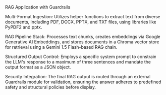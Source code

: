 RAG Application with Guardrails

Multi-Format Ingestion: Utilizes helper functions to extract text from diverse documents, including PDF, DOCX, PPTX, and TXT files, using libraries like PyPDF2 and pptx.

RAG Pipeline Stack: Processes text chunks, creates embeddings via Google Generative AI Embeddings, and stores documents in a Chroma vector store for retrieval using a Gemini 1.5 Flash-based RAG chain.

Structured Output Control: Employs a specific system prompt to constrain the LLM's response to a maximum of three sentences and mandate the output format as a JSON object.

Security Integration: The final RAG output is routed through an external Guardrails module for validation, ensuring the answer adheres to predefined safety and structural policies before display.
